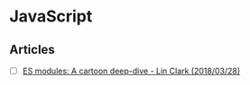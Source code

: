 # JavaScript

## Articles

- [ ] [ES modules: A cartoon deep-dive - Lin Clark (2018/03/28)](https://hacks.mozilla.org/2018/03/es-modules-a-cartoon-deep-dive/)

